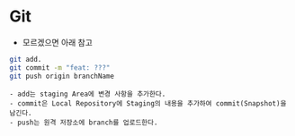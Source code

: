 # Git

- 모르겠으면 아래 참고

```bash
git add.
git commit -m "feat: ???"
git push origin branchName
```
    - add는 staging Area에 변경 사항을 추가한다.
    - commit은 Local Repository에 Staging의 내용을 추가하여 commit(Snapshot)을 남긴다.
    - push는 원격 저장소에 branch를 업로드한다.